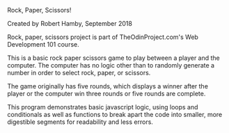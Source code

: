Rock, Paper, Scissors!

Created by Robert Hamby, September 2018

Rock, paper, scissors project is part of TheOdinProject.com's Web Development 101
course. 

This is a basic rock paper scissors game to play between a player and the
computer. The computer has no logic other than to randomly generate a number 
in order to select rock, paper, or scissors.

The game originally has five rounds, which displays a winner after the player
or the computer win three rounds or five rounds are complete.

This program demonstrates basic javascript logic, using loops and conditionals as well as functions to break apart the code into smaller, more digestible segments for
readability and less errors.